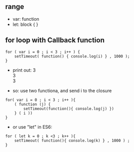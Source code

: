 ## range

- var: function
- let: block {   }

## for loop with Callback function

```
for ( var i = 0 ; i < 3 ; i++ ) {
	setTimeout( function() { console.log(i) } , 1000 );
}
```
- print out:
3   
3    
3   

- so:
use two functiona, and send i to the closure
```
for( var i = 0 ; i < 3 ; i++ ){
	( function (j) {
		setTimeout(function(){ console.log(j) })
	} ( i ))
}
```

- or use "let" in ES6:
```
for ( let k = 0 ; k <3 ; k++ ){
	setTimeout( function(){ console.log(k) } , 1000 ) ;
}
```
